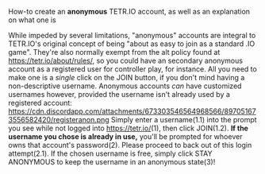 How-to create an __anonymous__ TETR.IO account, as well as an explanation on what one is

While impeded by several limitations, "anonymous" accounts are integral to TETR.IO's original concept of being "about as easy to join as a standard .IO game". They're also normally exempt from the alt policy found at <https://tetr.io/about/rules/>, so you could have an secondary anonymous account as a registered user for controller play, for instance. All you need to make one is a *single* click on the JOIN button, if you don't mind having a non-descriptive username. Anonymous accounts *can* have customized usernames however, provided the username isn't already used by a registered account:
https://cdn.discordapp.com/attachments/673303546564968566/897051673556582420/registeranon.png
Simply enter a username(1.1) into the prompt you see while not logged into <https://tetr.io/>(1), then click JOIN(1.2).
**If the username you chose is already in use,** you'll be prompted for whoever owns that account's password(2). Please proceed to back out of this login attempt(2.1).
If the chosen username is free, simply click STAY ANONYMOUS to keep the username in an anonymous state(3)!
